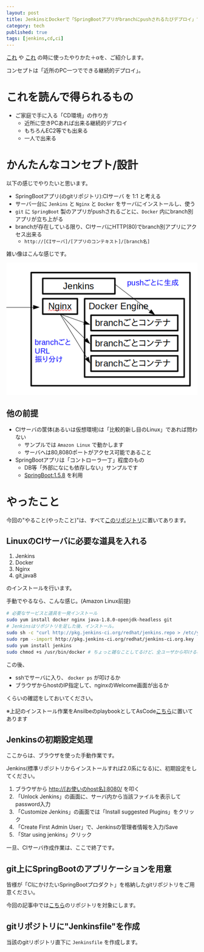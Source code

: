 ```yaml
---
layout: post
title: JenkinsとDockerで「SpringBootアプリがbranchにpushされるたびデプロイ」する
category: tech
published: true
tags: [jenkins,cd,ci]
---
```


[これ](https://www.slideshare.net/miurakazuhito/2015reviewrc-stac2015/47) や [これ](https://www.slideshare.net/miurakazuhito/jenkins20-7jenkins-jenkinsstudy/25) の時に使ったやりかた＋αを、ご紹介します。

コンセプトは「近所のPC一つでできる継続的デプロイ」。

# これを読んで得られるもの

- ご家庭で手に入る「CD環境」の作り方
  - 近所に空きPCあれば出来る継続的デプロイ
  - もちろんEC2等でも出来る
  - 一人で出来る

# かんたんなコンセプト/設計

以下の感じでやりたいと思います。

- SpringBootアプリ(のgitリポジトリ):CIサーバ を 1:1 と考える
- サーバ一台に `Jenkins` と `Nginx` と `Docker` をサーバにインストールし、使う
- `git` に `SpringBoot` 製のアプリがpushされるごとに、`Docker` 内にbranch別アプリが立ち上がる
- branchが存在している限り、CIサーバにHTTP(80)でbranch別アプリにアクセス出来る
  - `http://[CIサーバ]/[アプリのコンテキスト]/[branch名]`

雑い像はこんな感じです。

![全体象](/images/2017-10-18-overview.png)

## 他の前提

- CIサーバの筐体(あるいは仮想環境)は「比較的新し目のLinux」であれば問わない
  - サンプルでは `Amazon Linux` で動かします
  - サーバへは80,8080ポートがアクセス可能であること
- SpringBootアプリは「コントローラ一丁」程度のもの
  - DB等「外部になにも依存しない」サンプルです
  - [SpringBoot:1.5.8](https://projects.spring.io/spring-boot/) を利用

# やったこと

今回の"やること(やったこと)"は、すべて[このリポジトリ](https://github.com/kazuhito-m/continuous-deploy-par-branch-the-springboot-app)に置いてあります。

## LinuxのCIサーバに必要な道具を入れる

1. Jenkins
0. Docker
0. Nginx
0. git,java8

のインストールを行います。

手動でやるなら、こんな感じ。(Amazon Linux前提)

```bash
# 必要なサービスと道具を一発インストール
sudo yum install docker nginx java-1.8.0-openjdk-headless git
# Jenkinsはリポジトリを足した後、インストール。
sudo sh -c "curl http://pkg.jenkins-ci.org/redhat/jenkins.repo > /etc/yum.repos.d/jenkins.repo"
sudo rpm --import http://pkg.jenkins-ci.org/redhat/jenkins-ci.org.key
sudo yum install jenkins
sudo chmod +s /usr/bin/docker # ちょっと雑なことしてるけど、全ユーザから叩ける様に
```

この後、

- sshでサーバに入り、 `docker ps` が叩けるか
- ブラウザからhostのIP指定して、nginxのWelcome画面が出るか

くらいの確認をしておいてください。

※上記のインストール作業をAnsilbeのplaybookとしてAsCode[こちら](https://github.com/kazuhito-m/continuous-deploy-par-branch-the-springboot-app/blob/master/env/ci/main.yml)に置いてあります

## Jenkinsの初期設定処理

ここからは、ブラウザを使った手動作業です。

Jenkins(標準リポジトリからインストールすれば2.0系になる)に、初期設定をしてください。

1. ブラウザから <http://[お使いのhost名]:8080/> を叩く
0. 「Unlock Jenkins」の画面に、サーバ内から当該ファイルを表示してpassword入力
0. 「Customize Jenkins」の画面では「Install suggested Plugins」をクリック
0. 「Create First Admin User」で、Jenkinsの管理者情報を入力/Save
0. 「Star using jenkins」クリック

一旦、CIサーバ作成作業は、ここで終了です。

## git上にSpringBootのアプリケーションを用意

皆様が「CIにかけたいSpringBootプロダクト」を格納したgitリポジトリをご用意ください。

今回の記事中では[こちら](https://github.com/kazuhito-m/continuous-deploy-par-branch-the-springboot-app)のリポジトリを対象にします。

## gitリポジトリに"Jenkinsfile"を作成

当該のgitリポジトリ直下に `Jenkinsfile` を作成します。
